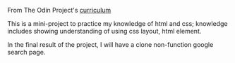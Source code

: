 From The Odin Project's [curriculum](http://www.theodinproject.com/web-development-101/html-css)

This is a mini-project to practice my knowledge of html and css; knowledge includes showing understanding of using css layout, html element.

In the final result of the project, I will have a clone non-function google search page.